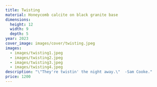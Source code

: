 ```yaml
---
title: Twisting
material: Honeycomb calcite on black granite base
dimensions:
  height: 12
  width: 9
  depth: 5
year: 2023
cover_image: images/cover/twisting.jpeg
images:
  - images/twisting1.jpeg
  - images/twisting2.jpeg
  - images/twisting3.jpeg
  - images/twisting4.jpeg
description: "\"They're twistin' the night away.\"  -Sam Cooke."
price: 1200
---
```

